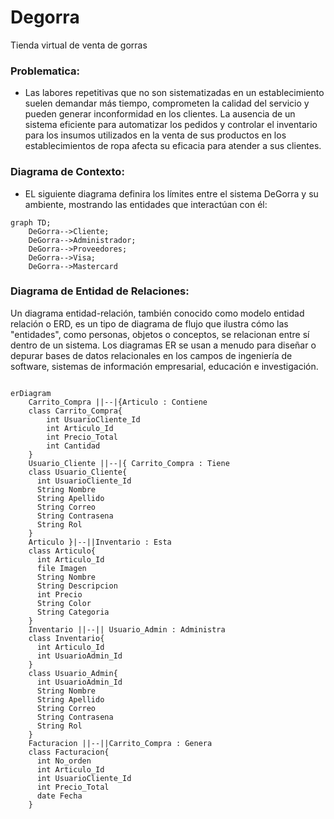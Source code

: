 # Degorra
Tienda virtual de venta de gorras


### Problematica:

- Las labores repetitivas que no son sistematizadas en un establecimiento suelen demandar más tiempo, comprometen la calidad del servicio y pueden generar inconformidad en los clientes. La ausencia de un sistema eficiente para automatizar los pedidos y controlar el inventario para los insumos utilizados en la venta de sus productos en los establecimientos de ropa afecta su eficacia para atender a sus clientes.


### Diagrama de Contexto:

- EL siguiente diagrama definira los límites entre el sistema DeGorra y su ambiente, mostrando las entidades que interactúan con él:

```mermaid
graph TD;
    DeGorra-->Cliente;
    DeGorra-->Administrador;
    DeGorra-->Proveedores;
    DeGorra-->Visa;
    DeGorra-->Mastercard
```



### Diagrama de Entidad de Relaciones: 

Un diagrama entidad-relación, también conocido como modelo entidad relación o ERD, es un tipo de diagrama de flujo que ilustra cómo las "entidades", como personas, objetos o conceptos, se relacionan entre sí dentro de un sistema. Los diagramas ER se usan a menudo para diseñar o depurar bases de datos relacionales en los campos de ingeniería de software, sistemas de información empresarial, educación e investigación.

```mermaid

erDiagram
    Carrito_Compra ||--|{Articulo : Contiene
    class Carrito_Compra{
        int UsuarioCliente_Id
        int Articulo_Id
        int Precio_Total
        int Cantidad
    }
    Usuario_Cliente ||--|{ Carrito_Compra : Tiene
    class Usuario_Cliente{
      int UsuarioCliente_Id
      String Nombre
      String Apellido
      String Correo
      String Contrasena
      String Rol
    }
    Articulo }|--||Inventario : Esta
    class Articulo{
      int Articulo_Id
      file Imagen
      String Nombre
      String Descripcion
      int Precio
      String Color
      String Categoria
    }
    Inventario ||--|| Usuario_Admin : Administra
    class Inventario{
      int Articulo_Id
      int UsuarioAdmin_Id
    }
    class Usuario_Admin{
      int UsuarioAdmin_Id
      String Nombre
      String Apellido
      String Correo
      String Contrasena
      String Rol
    }
    Facturacion ||--||Carrito_Compra : Genera
    class Facturacion{
      int No_orden
      int Articulo_Id
      int UsuarioCliente_Id
      int Precio_Total
      date Fecha
    }
```